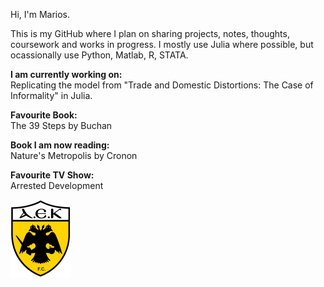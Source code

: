 Hi, I'm Marios.

This is my GitHub where I plan on sharing projects, notes, thoughts, coursework and works in progress. I mostly use Julia where possible, but ocassionally use Python, Matlab, R, STATA. 

**I am currently working on:**  
Replicating the model from "Trade and Domestic Distortions: The Case of Informality" in Julia. 

**Favourite Book:**  
The 39 Steps by Buchan

**Book I am now reading:**  
Nature's Metropolis by Cronon 

**Favourite TV Show:**  
Arrested Development

**![AEK Athens](Images/AEK_logo.svg)**
<!--
-->
